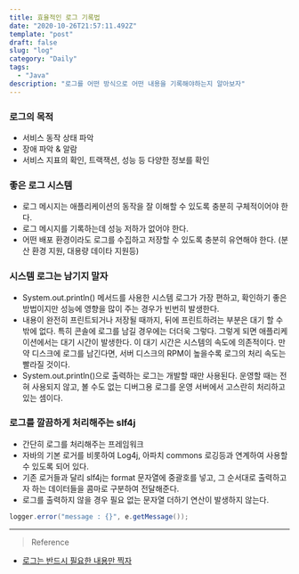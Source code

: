 ```yaml
---
title: 효율적인 로그 기록법
date: "2020-10-26T21:57:11.492Z"
template: "post"
draft: false
slug: "log"
category: "Daily"
tags:
  - "Java"
description: "로그를 어떤 방식으로 어떤 내용을 기록해야하는지 알아보자"
---
```


### 로그의 목적
- 서비스 동작 상태 파악
- 장애 파악 & 알람
- 서비스 지표의 확인, 트랙잭션, 성능 등 다양한 정보를 확인

### 좋은 로그 시스템
- 로그 메시지는 애플리케이션의 동작을 잘 이해할 수 있도록 충분히 구체적이어야 한다. 
- 로그 메시지를 기록하는데 성능 저하가 없어야 한다. 
- 어떤 배포 환경이라도 로그를 수집하고 저장할 수 있도록 충분히 유연해야 한다. (분산 환경 지원, 대용량 데이타 지원등)


### 시스템 로그는 남기지 말자
- System.out.println() 메서드를 사용한 시스템 로그가 가장 편하고, 확인하기 좋은 방법이지만 성능에 영향을 많이 주는 경우가 빈번히 발생한다.
- 내용이 완전히 프린트되거나 저장될 때까지, 뒤에 프린트하려는 부분은 대기 할 수밖에 없다. 특히 콘솔에 로그를 남길 경우에는 더더욱 그렇다. 그렇게 되면 애플리케이션에서는 대기 시간이 발생한다. 이 대기 시간은 시스템의 속도에 의존적이다. 만약 디스크에 로그를 남긴다면, 서버 디스크의 RPM이 높을수록 로그의 처리 속도는 빨라질 것이다.
- System.out.println()으로 출력하는 로그는 개발할 때만 사용된다. 운영할 때는 전혀 사용되지 않고, 볼 수도 없는 디버그용 로그를 운영 서버에서 고스란히 처리하고 있는 셈이다.

### 로그를 깔끔하게 처리해주는 slf4j
- 간단히 로그를 처리해주는 프레임워크
- 자바의 기본 로거를 비롯하여 Log4j, 아파치 commons 로깅등과 연계하여 사용할 수 있도록 되어 있다.
- 기존 로거들과 달리 slf4j는 format 문자열에 중괄호를 넣고, 그 순서대로 출력하고자 하는 데이터들을 콤마로 구분하여 전달해준다.
- 로그를 출력하지 않을 경우 필요 없는 문자열 더하기 연산이 발생하지 않는다.
```java
logger.error("message : {}", e.getMessage());
```

<hr>

> Reference
- [로그는 반드시 필요한 내용만 찍자](https://yangbongsoo.gitbook.io/study/undefined/log)

